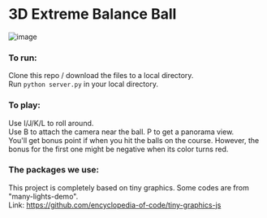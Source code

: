 # 3D Extreme Balance Ball

![image](https://github.com/intro-graphics/team-project-team-untitled/demo.png)

### To run:
Clone this repo / download the files to a local directory.     
Run `python server.py` in your local directory.

### To play:
Use I/J/K/L to roll around.     
Use B to attach the camera near the ball. P to get a panorama view.     
You'll get bonus point if when you hit the balls on the course. However, the bonus for the first one might be negative when its color turns red.

### The packages we use:
This project is completely based on tiny graphics. Some codes are from "many-lights-demo".       
Link: https://github.com/encyclopedia-of-code/tiny-graphics-js

